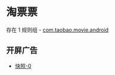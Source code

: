 # 淘票票

存在 1 规则组 - [com.taobao.movie.android](/src/apps/com.taobao.movie.android.ts)

## 开屏广告

- [快照-0](https://i.gkd.li/import/13433880)
